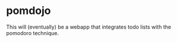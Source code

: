 pomdojo
=======

This will (eventually) be a webapp that integrates todo lists with the pomodoro technique.
